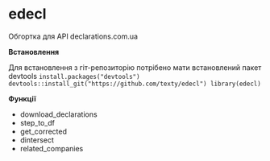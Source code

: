 

# edecl


Обгортка для API declarations.com.ua

**Встановлення**

Для встановлення з гіт-репозиторію потрібено мати встановлений пакет devtools
`install.packages("devtools")
devtools::install_git("https://github.com/texty/edecl")
library(edecl)
`

**Функції**


  * download_declarations
  * step_to_df
  * get_corrected
  * dintersect
  * related_companies